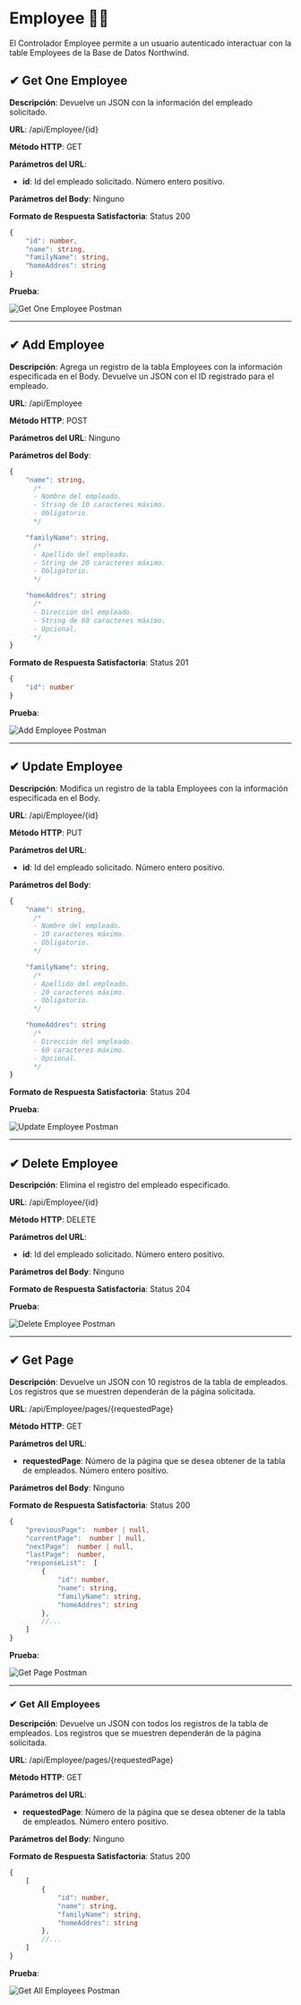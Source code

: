 # Employee 👷‍♂️
El Controlador Employee permite a un usuario autenticado interactuar con la table Employees de la Base de Datos Northwind.

## ✔ Get One Employee

**Descripción**: Devuelve un JSON con la información del empleado solicitado.

**URL**: /api/Employee/{id}

**Método  HTTP**: GET

**Parámetros del URL**:
* **id**: Id del empleado solicitado. Número entero positivo.

**Parámetros del Body**: Ninguno

**Formato de Respuesta Satisfactoria**: Status 200

```typescript
{
	"id": number,
	"name": string,
	"familyName": string,
	"homeAddres": string
}
```

**Prueba**:

![Get One Employee Postman](./pictures/Employee/get_one_employee.png)

***

## ✔ Add Employee

**Descripción**: Agrega un registro de la tabla Employees con la información especificada en el Body. Devuelve un JSON con el ID registrado para el empleado.

**URL**: /api/Employee

**Método  HTTP**: POST

**Parámetros del URL**: Ninguno

**Parámetros del Body**:

```typescript
{
	"name": string,
      /*
      - Nombre del empleado.
      - String de 10 caracteres máximo.
      - Obligatorio.
      */

	"familyName": string,
      /*
      - Apellido del empleado.
      - String de 20 caracteres máximo.
      - Obligatorio.
      */

	"homeAddres": string
      /*
      - Dirección del empleado.
      - String de 60 caracteres máximo.
      - Opcional.
      */
}
```

**Formato de Respuesta Satisfactoria**: Status 201

```typescript
{
	"id": number
}
```

**Prueba**:

![Add Employee Postman](./pictures/Employee/add_employee.png)

***

## ✔ Update Employee

**Descripción**: Modifica un registro de la tabla Employees con la información especificada en el Body.

**URL**: /api/Employee/{id}

**Método  HTTP**: PUT

**Parámetros del URL**:
* **id**: Id del empleado solicitado. Número entero positivo.

**Parámetros del Body**:

```typescript
{
	"name": string,
      /*
      - Nombre del empleado.
      - 10 caracteres máximo.
      - Obligatorio.
      */

	"familyName": string,
      /*
      - Apellido del empleado.
      - 20 caracteres máximo.
      - Obligatorio.
      */

	"homeAddres": string
      /*
      - Dirección del empleado.
      - 60 caracteres máximo.
      - Opcional.
      */
}
```

**Formato de Respuesta Satisfactoria**: Status 204

**Prueba**:

![Update Employee Postman](./pictures/Employee/update_employee.png)

***

## ✔ Delete Employee

**Descripción**: Elimina el registro del empleado especificado.

**URL**: /api/Employee/{id}

**Método  HTTP**: DELETE

**Parámetros del URL**:
* **id**: Id del empleado solicitado. Número entero positivo.

**Parámetros del Body**: Ninguno

**Formato de Respuesta Satisfactoria**: Status 204

**Prueba**:

![Delete Employee Postman](./pictures/Employee/delete_employee.png)

***

## ✔ Get Page

**Descripción**: Devuelve un JSON con 10 registros de la tabla de empleados. Los registros que se muestren dependerán de la página solicitada.

**URL**: /api/Employee/pages/{requestedPage}

**Método  HTTP**: GET

**Parámetros del URL**:
* **requestedPage**: Número de la página que se desea obtener de la tabla de empleados. Número entero positivo.

**Parámetros del Body**: Ninguno

**Formato de Respuesta Satisfactoria**: Status 200

```typescript
{
	"previousPage":  number | null,
	"currentPage":  number | null,
	"nextPage":  number | null,
	"lastPage":  number,
	"responseList":  [
		{
			"id": number,
			"name": string,
			"familyName": string,
			"homeAddres": string
		},
		//...
	]
}
```

**Prueba**:

![Get Page Postman](./pictures/Employee/get_page.png)

***

### ✔ Get All Employees

**Descripción**: Devuelve un JSON con todos los registros de la tabla de empleados. Los registros que se muestren dependerán de la página solicitada.

**URL**: /api/Employee/pages/{requestedPage}

**Método  HTTP**: GET

**Parámetros del URL**:
* **requestedPage**: Número de la página que se desea obtener de la tabla de empleados. Número entero positivo.

**Parámetros del Body**: Ninguno

**Formato de Respuesta Satisfactoria**: Status 200

```typescript
{
	[
		{
			"id": number,
			"name": string,
			"familyName": string,
			"homeAddres": string
		},
		//...
	]
}
```

**Prueba**:

![Get All Employees Postman](./pictures/Employee/get_all_employees.png)